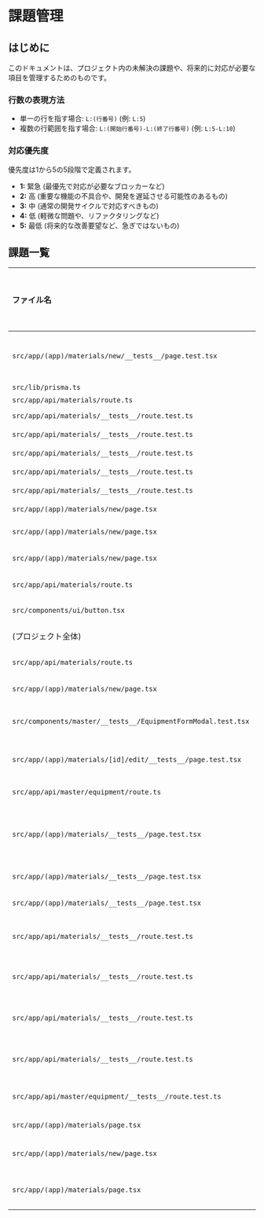 # 課題管理

## はじめに

このドキュメントは、プロジェクト内の未解決の課題や、将来的に対応が必要な項目を管理するためのものです。

### 行数の表現方法

- 単一の行を指す場合: `L:(行番号)` (例: `L:5`)
- 複数の行範囲を指す場合: `L:(開始行番号)-L:(終了行番号)` (例: `L:5-L:10`)

### 対応優先度

優先度は1から5の5段階で定義されます。

- **1:** 緊急 (最優先で対応が必要なブロッカーなど)
- **2:** 高 (重要な機能の不具合や、開発を遅延させる可能性のあるもの)
- **3:** 中 (通常の開発サイクルで対応すべきもの)
- **4:** 低 (軽微な問題や、リファクタリングなど)
- **5:** 最低 (将来的な改善要望など、急ぎではないもの)

## 課題一覧

| ファイル名                                     | 行数        | 内容の簡潔な説明                                 | 対応優先度 | 対応済み |
| :--------------------------------------------- | :---------- | :----------------------------------------------- | :--------- | :------- |
| `src/app/(app)/materials/new/__tests__/page.test.tsx` | L:135       | `recordedAt` の不正な日付形式のテストがスキップされている。JSDOM環境での`datetime-local` inputの挙動の不安定性からテストがタイムアウトするため、一旦 `.skip` に戻し保留。 | 3          | false    |
| `src/lib/prisma.ts`                            | L:4         | `eslint-disable-next-line no-unused-vars`        | 4          | false    |
| `src/app/api/materials/route.ts`               | L:3         | `eslint-disable-next-line no-unused-vars`        | 4          | false    |
| `src/app/api/materials/__tests__/route.test.ts`  | L:8         | `eslint-disable-next-line @typescript-eslint/no-explicit-any` | 4          | false    |
| `src/app/api/materials/__tests__/route.test.ts`  | L:36        | `eslint-disable-next-line @typescript-eslint/no-explicit-any` | 4          | false    |
| `src/app/api/materials/__tests__/route.test.ts`  | L:83        | `eslint-disable-next-line @typescript-eslint/no-explicit-any` | 4          | false    |
| `src/app/api/materials/__tests__/route.test.ts`  | L:86        | `eslint-disable-next-line @typescript-eslint/no-explicit-any` | 4          | false    |
| `src/app/api/materials/__tests__/route.test.ts`  | L:89        | `eslint-disable-next-line @typescript-eslint/no-explicit-any` | 4          | false    |
| `src/app/(app)/materials/new/page.tsx`         | L:87        | `eslint-disable-next-line @typescript-eslint/no-explicit-any` | 4          | false    |
| `src/app/(app)/materials/new/page.tsx`         | L:37-L:40   | テストカバレッジ不足 (recordedAtのパースエラー処理部分)       | 3          | false    |
| `src/app/(app)/materials/new/page.tsx`         | L:50-L:54   | テストカバレッジ不足 (GPS関連のプレースホルダーコード)      | 4          | false    |
| `src/app/api/materials/route.ts`               | L:80-L:95   | テストカバレッジ不足 (POST時のタグ関連エラーハンドリング等) | 3          | false    |
| `src/components/ui/button.tsx`                 | L:45        | テストカバレッジ不足 (variant='link' の場合のasChild) | 4          | false    |
| (プロジェクト全体)                               | N/A         | `npm run dev` 実行時に `Unable to resolve babel-loader` エラーが発生 | 2          | false    |
| `src/app/api/materials/route.ts`               | L:37, L:109 | テスト実行時に `console.error` が出力される(意図的なエラーケース) | 4          | false    |
| `src/app/(app)/materials/new/page.tsx`         | L:90        | テスト実行時に `console.error` が出力される(意図的なエラーケース) | 4          | false    |
| `src/components/master/__tests__/EquipmentFormModal.test.tsx` | N/A         | テスト実行時に `act(...)` の警告が出力される。`react-hook-form` のバリデーション処理に関連するステート更新が原因の可能性。 | 4          | false    |
| `src/app/(app)/materials/[id]/edit/__tests__/page.test.tsx` | N/A         | テスト実行時に `act(...)` の警告が多数出力される。`useEffect` 内の非同期データフェッチとそれに続く複数のステート更新処理が原因の可能性。 | 4          | false    |
| `src/app/api/master/equipment/route.ts`        | L:52        | POST時のPrismaエラーで `error.meta.target` が `string[]` の場合のテストカバレッジ不足 | 3          | false    |
| `src/app/(app)/materials/__tests__/page.test.tsx` | L:126       | `filters by title when title filter is applied` テストがスキップされている。コンポーネント側のステート管理と副作用のタイミング問題により、`router.replace` が期待通りに `page=1` を含むURLで呼ばれないため。 | 3          | false    |
| `src/app/(app)/materials/__tests__/page.test.tsx` | L:155       | `filters by tag when tag filter is applied` テストがスキップされている。上記と同様の理由。 | 3          | false    |
| `src/app/(app)/materials/__tests__/page.test.tsx` | L:184       | `sorts by title when title header is clicked` テストがスキップされている。上記と同様の理由。 | 3          | false    |
| `src/app/api/materials/__tests__/route.test.ts` | L:69        | `eslint-disable-next-line @typescript-eslint/no-explicit-any` (prismaMock.material.count.mockImplementation の引数型) | 4          | false    |
| `src/app/api/materials/__tests__/route.test.ts` | L:201       | `eslint-disable-next-line @typescript-eslint/no-explicit-any` (prismaMock.tag.findMany.mockResolvedValue の引数型) | 4          | false    |
| `src/app/api/materials/__tests__/route.test.ts` | L:204       | `eslint-disable-next-line @typescript-eslint/no-explicit-any` (prismaMock.tag.create.mockImplementation の引数型) | 4          | false    |
| `src/app/api/materials/__tests__/route.test.ts` | L:207       | `eslint-disable-next-line @typescript-eslint/no-explicit-any` (prismaMock.material.create.mockResolvedValue の引数型) | 4          | false    |
| `src/app/api/master/equipment/__tests__/route.test.ts` | L:8         | `eslint-disable-next-line @typescript-eslint/no-explicit-any` (createMockRequest の body 型) | 4          | false    |
| `src/app/(app)/materials/page.tsx`              | L:85        | `eslint-disable-next-line no-unused-vars` (setLimit が未使用) | 4          | false    |
| `src/app/(app)/materials/new/page.tsx`          | L:49        | `eslint-disable-next-line @typescript-eslint/no-explicit-any` (setEquipments の引数型) | 4          | false    |
| `src/app/(app)/materials/page.tsx`              | N/A         | 素材一覧ページのフィルター機能で、Enterキーを押下することによりフィルターが適用されるようにする改善（ユーザビリティ向上） | 5          | false    |
